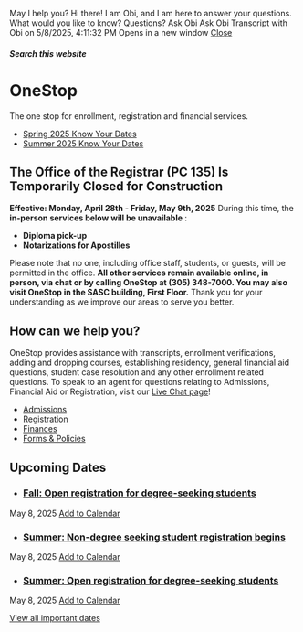 May I help you?
Hi there! I am Obi, and I am here to answer your questions. What would you like to know?
Questions? Ask Obi
Ask Obi
Transcript with Obi on 5/8/2025, 4:11:32 PM
Opens in a new window
[ Close ](https://onestop.fiu.edu/)
##### Search this website
# OneStop
The one stop for enrollment, registration and financial services.
  * [Spring 2025 Know Your Dates](https://onestop.fiu.edu/_assets/calendars/spring-2025-know-your-dates.pdf)
  * [Summer 2025 Know Your Dates](https://onestop.fiu.edu/_assets/calendars/summer-2025-know-your-dates.pdf)


## The Office of the Registrar (PC 135) Is Temporarily Closed for Construction
**Effective: Monday, April 28th - Friday, May 9th, 2025**
During this time, the **in-person services below** **will be unavailable** : 
  * **Diploma pick-up**
  * **Notarizations for Apostilles**


Please note that no one, including office staff, students, or guests, will be permitted in the office. 
**All other services remain available online, in person, via chat or by calling OneStop at (305) 348-7000. You may also visit OneStop in the SASC building, First Floor.**
Thank you for your understanding as we improve our areas to serve you better.
## How can we help you?
OneStop provides assistance with transcripts, enrollment verifications, adding and dropping courses, establishing residency, general financial aid questions, student case resolution and any other enrollment related questions.
To speak to an agent for questions relating to Admissions, Financial Aid or Registration, visit our [Live Chat page](https://panther360.my.salesforce-sites.com/onestop)!
  * [Admissions](https://admissions.fiu.edu/)
  * [Registration](https://onestop.fiu.edu/registration/index.html)
  * [Finances](https://onestop.fiu.edu/finances/index.html)
  * [Forms & Policies ](https://onestop.fiu.edu/forms-and-resources/index.html)


## Upcoming Dates
  * ### [Fall: Open registration for degree-seeking students](https://calendar.fiu.edu/event/fall-open-registration-for-degree-seeking-students)
May 8, 2025
[Add to Calendar](https://calendar.fiu.edu/event/fall-open-registration-for-degree-seeking-students.ics)
  * ### [Summer: Non-degree seeking student registration begins ](https://calendar.fiu.edu/event/summer-non-degree-seeking-student-registration-begins)
May 8, 2025
[Add to Calendar](https://calendar.fiu.edu/event/summer-non-degree-seeking-student-registration-begins.ics)
  * ### [Summer: Open registration for degree-seeking students](https://calendar.fiu.edu/event/summer-open-registration-for-degree-seeking-students)
May 8, 2025
[Add to Calendar](https://calendar.fiu.edu/event/summer-open-registration-for-degree-seeking-students.ics)


[View all important dates](https://onestop.fiu.edu/academic-calendar/index.html)
